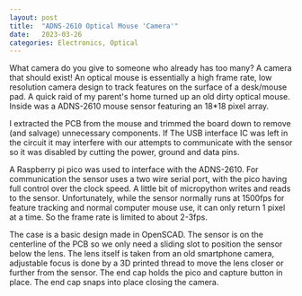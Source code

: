 ```yaml
---
layout: post
title:  "ADNS-2610 Optical Mouse 'Camera'"
date:   2023-03-26
categories: Electronics, Optical
---
```


What camera do you give to someone who already has too many? A camera that should exist! An optical mouse is essentially a high frame rate, low resolution camera design to track features on the surface of a desk/mouse pad. A quick raid of my parent's home turned up an old dirty optical mouse. Inside was a ADNS-2610 mouse sensor featuring an 18*18 pixel array. 

I extracted the PCB from the mouse and trimmed the board down to remove (and salvage) unnecessary components. If The USB interface IC was left in the circuit it may interfere with our attempts to communicate with the sensor so it was disabled by cutting the power, ground and data pins.

A Raspberry pi pico was used to interface with the ADNS-2610. For communication the sensor uses a two wire serial port, with the pico having full control over the clock speed. A little bit of micropython writes and reads to the sensor. Unfortunately, while the sensor normally runs at 1500fps for feature tracking and normal computer mouse use, it can only return 1 pixel at a time. So the frame rate is limited to about 2-3fps.

The case is a basic design made in OpenSCAD. The sensor is on the centerline of the PCB so we only need a sliding slot to position the sensor below the lens. The lens itself is taken from an old smartphone camera, adjustable focus is done by a 3D printed thread to move the lens closer or further from the sensor. The end cap holds the pico and capture button in place. The end cap snaps into place closing the camera.

